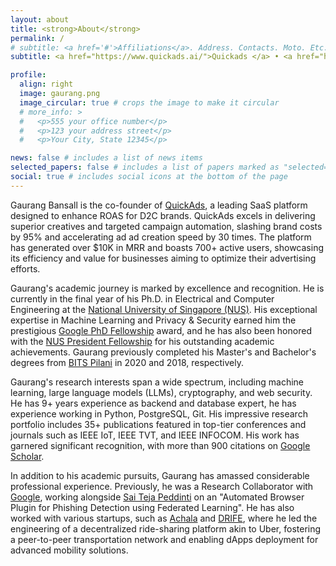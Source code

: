 ```yaml
---
layout: about
title: <strong>About</strong> 
permalink: /
# subtitle: <a href='#'>Affiliations</a>. Address. Contacts. Moto. Etc.
subtitle: <a href="https://www.quickads.ai/">Quickads </a> • <a href="https://nus.edu.sg">National University of Singapore </a> • <a href="https://research.google/outreach/phd-fellowship/recipients">Google PhD Fellow</a> 

profile:
  align: right
  image: gaurang.png
  image_circular: true # crops the image to make it circular
  # more_info: >
  #   <p>555 your office number</p>
  #   <p>123 your address street</p>
  #   <p>Your City, State 12345</p>

news: false # includes a list of news items
selected_papers: false # includes a list of papers marked as "selected={true}"
social: true # includes social icons at the bottom of the page
---
```

Gaurang Bansall is the co-founder of [QuickAds](https://www.quickads.ai/), a leading SaaS platform designed to enhance ROAS for D2C brands. QuickAds excels in delivering superior creatives and targeted campaign automation, slashing brand costs by 95% and accelerating ad ad creation speed by 30 times. The platform has generated over $10K in MRR and boasts 700+ active users, showcasing its efficiency and value for businesses aiming to optimize their advertising efforts.

Gaurang's academic journey is marked by excellence and recognition. He is currently in the final year of his Ph.D. in Electrical and Computer Engineering at the [National University of Singapore (NUS)](https://nus.edu.sg). His exceptional expertise in Machine Learning and Privacy & Security earned him the prestigious [Google PhD Fellowship](https://research.google/outreach/phd-fellowship/recipients) award, and he has also been honored with the [NUS President Fellowship](https://cde.nus.edu.sg/ece/graduate/scholarship-financial-support) for his outstanding academic achievements. Gaurang previously completed his Master's and Bachelor's degrees from [BITS Pilani](https://www.bits-pilani.ac.in) in 2020 and 2018, respectively.

Gaurang's research interests span a wide spectrum, including machine learning, large language models (LLMs), cryptography, and web security. He has 9+ years experience as backend and database expert, he has experience working in Python, PostgreSQL, Git.  His impressive research portfolio includes 35+ publications featured in top-tier conferences and journals such as IEEE IoT, IEEE TVT, and IEEE INFOCOM. His work has garnered significant recognition, with more than 900 citations on [Google Scholar](https://scholar.google.com/citations?user=A-t6Ds8AAAAJ&hl=en&oi=ao).

In addition to his academic pursuits, Gaurang has amassed considerable professional experience. Previously, he was a Research Collaborator with [Google](https://about.google/intl/ALL_in), working alongside [Sai Teja Peddinti](https://sites.google.com/site/psaiteja/home) on an "Automated Browser Plugin for Phishing Detection using Federated Learning". He has also worked with various startups, such as [Achala](https://www.drife.io) and [DRIFE](https://www.drife.io), where he led the engineering of a decentralized ride-sharing platform akin to Uber, fostering a peer-to-peer transportation network and enabling dApps deployment for advanced mobility solutions.

<!-- Gaurang's passion for teaching is evident from his extensive experience imparting knowledge to students at institutions such as the University of Pittsburgh, [NUS](https://nus.edu.sg), [BITS Pilani](https://www.bits-pilani.ac.in), and [Microsoft](https://www.microsoft.com). His teaching portfolio includes courses in Computer Networks, Artificial Intelligence, and Machine Learning, reflecting his commitment to nurturing the next generation of engineers and researchers. -->

<!-- Write your biography here. Tell the world about yourself. Link to your favorite [subreddit](http://reddit.com). You can put a picture in, too. The code is already in, just name your picture `prof_pic.jpg` and put it in the `img/` folder.

Put your address / P.O. box / other info right below your picture. You can also disable any of these elements by editing `profile` property of the YAML header of your `_pages/about.md`. Edit `_bibliography/papers.bib` and Jekyll will render your [publications page](/al-folio/publications/) automatically.

Link to your social media connections, too. This theme is set up to use [Font Awesome icons](https://fontawesome.com/) and [Academicons](https://jpswalsh.github.io/academicons/), like the ones below. Add your Facebook, Twitter, LinkedIn, Google Scholar, or just disable all of them. -->
